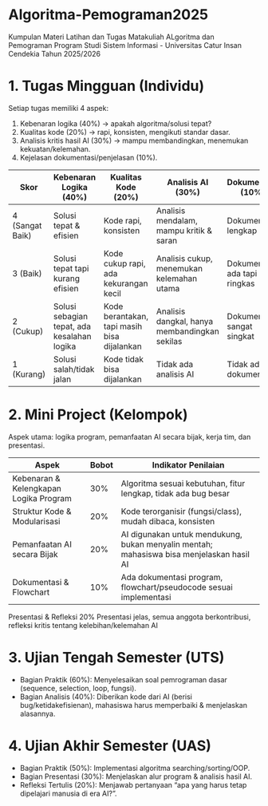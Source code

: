 # Algoritma-Pemograman2025
Kumpulan Materi Latihan dan Tugas Matakuliah ALgoritma dan Pemograman Program Studi Sistem Informasi - Universitas Catur Insan Cendekia Tahun 2025/2026

# 1. Tugas Mingguan (Individu)
Setiap tugas memiliki 4 aspek:
1. Kebenaran logika (40%) → apakah algoritma/solusi tepat?
2. Kualitas kode (20%) → rapi, konsisten, mengikuti standar dasar.
3. Analisis kritis hasil AI (30%) → mampu membandingkan, menemukan kekuatan/kelemahan.
4. Kejelasan dokumentasi/penjelasan (10%).

|Skor	|Kebenaran Logika (40%)	|Kualitas Kode (20%)	|Analisis AI (30%)	|Dokumentasi (10%)|
|---|-----------------------|---------------------|-------------------|-----------------|
|4 (Sangat Baik)	|Solusi tepat & efisien|	Kode rapi, konsisten	|Analisis mendalam, mampu kritik & saran	|Dokumentasi lengkap|
|3 (Baik)	|Solusi tepat tapi kurang efisien|	Kode cukup rapi, ada kekurangan kecil	|Analisis cukup, menemukan kelemahan utama	|Dokumentasi ada tapi ringkas|
|2 (Cukup)	|Solusi sebagian tepat, ada kesalahan logika|	Kode berantakan, tapi masih bisa dijalankan	|Analisis dangkal, hanya membandingkan sekilas	|Dokumentasi sangat singkat|
|1 (Kurang)	|Solusi salah/tidak jalan	|Kode tidak bisa dijalankan	|Tidak ada analisis AI	|Tidak ada dokumentasi|

# 2. Mini Project (Kelompok)

Aspek utama: logika program, pemanfaatan AI secara bijak, kerja tim, dan presentasi.

|Aspek |	Bobot |	Indikator Penilaian|
|------|------|---------|
|Kebenaran & Kelengkapan Logika Program|	30%	|Algoritma sesuai kebutuhan, fitur lengkap, tidak ada bug besar|
|Struktur Kode & Modularisasi	|20%	|Kode terorganisir (fungsi/class), mudah dibaca, konsisten|
|Pemanfaatan AI secara Bijak	|20%|	AI digunakan untuk mendukung, bukan menyalin mentah; mahasiswa bisa menjelaskan hasil AI|
|Dokumentasi & Flowchart	|10%	|Ada dokumentasi program, flowchart/pseudocode sesuai implementasi|

Presentasi & Refleksi	20%	Presentasi jelas, semua anggota berkontribusi, refleksi kritis tentang kelebihan/kelemahan AI

# 3. Ujian Tengah Semester (UTS)

+ Bagian Praktik (60%): Menyelesaikan soal pemrograman dasar (sequence, selection, loop, fungsi).
+ Bagian Analisis (40%): Diberikan kode dari AI (berisi bug/ketidakefisienan), mahasiswa harus memperbaiki & menjelaskan alasannya.

# 4. Ujian Akhir Semester (UAS)
+ Bagian Praktik (50%): Implementasi algoritma searching/sorting/OOP.
+ Bagian Presentasi (30%): Menjelaskan alur program & analisis hasil AI.
+ Refleksi Tertulis (20%): Menjawab pertanyaan “apa yang harus tetap dipelajari manusia di era AI?”.

